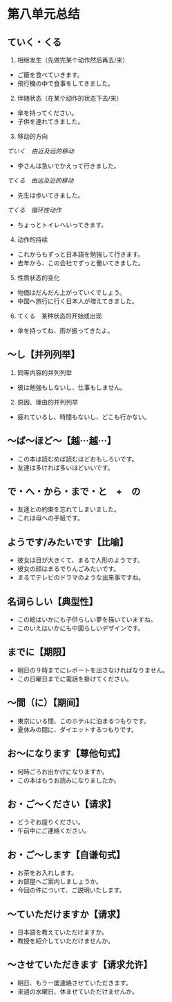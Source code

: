 # 第八单元总结

## ていく・くる

1. 相继发生（先做完某个动作然后再去/来）

- ご飯を食べていきます。
- 飛行機の中で食事をしてきました。

2. 伴随状态（在某个动作的状态下去/来）

- 傘を持ってください。
- 子供を連れてきました。

3. 移动的方向

_ていく　由近及远的移动_

- 李さんは急いでかえって行きました。

_てくる　由远及近的移动_

- 先生は歩いてきました。

_てくる　循环性动作_

- ちょっとトイレへいってきます。

4. 动作的持续

- これからもずっと日本語を勉強して行きます。
- 去年から、この会社でずっと働いてきました。

5. 性质状态的变化

- 物価はだんだん上がっていくでしょう。
- 中国へ旅行に行く日本人が増えてきました。

6. てくる　某种状态的开始或出现

- 傘を持ってね、雨が振ってきたよ。

## ～し【并列列举】

1. 同等内容的并列列举

- 彼は勉強もしないし、仕事もしません。

2. 原因、理由的并列列举

- 疲れているし、時間もないし、どこも行かない。

## ～ば～ほど～【越···越···】

- この本は読むめば読むほどおもしろいです。
- 友達は多ければ多いほどいいです。

## で・へ・から・まで・と　+　の

- 友達との約束を忘れてしまいました。
- これは母への手紙です。

## ようです/みたいです【比喻】

- 彼女は目が大きくて、まるで人形のようです。
- 彼女の顔はまるでりんごみたいです。
- まるでテレビのドラマのような出来事ですね。

## 名词らしい【典型性】

- この絵はいかにも子供らしい夢を描いていますね。
- このいえはいかにも中国らしいデザインです。

## までに【期限】

- 明日の９時までにレポートを出さなければなりません。
- この日曜日までに電話を掛けてください。

## ～間（に）【期间】

- 東京にいる間、このホテルに泊まるつもりです。
- 夏休みの間に、ダイエットするつもりです。

## お～になります【尊他句式】

- 何時ごろお出かけになりますか。
- この本はもうお読みになりましたか。

## お・ご～ください【请求】

- どうぞお座りください。
- 午前中にご連絡ください。

## お・ご～します【自谦句式】

- お茶をお入れします。
- お部屋へご案内しましょうか。
- 今回の件について、ご説明いたします。

## ～ていただけますか【请求】

- 日本語を教えていただけますか。
- 教授を紹介していただけませんか。

## ～させていただきます【请求允许】

- 明日、もう一度連絡させていただきます。
- 来週の水曜日、休ませていただけませんか。
